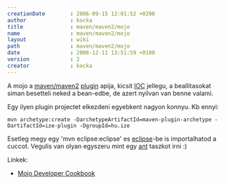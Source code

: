```yaml
---
creationDate        : 2006-09-15 12:01:52 +0200 
author              : kocka 
title               : maven/maven2/mojo 
name                : maven/maven2/mojo 
layout              : wiki 
path                : maven/maven2/mojo 
date                : 2006-12-11 13:51:59 +0100 
version             : 2 
creator             : kocka 
---
```

A mojo a [maven/maven2](../../maven/maven2.html) [plugin](../../plugin.html) apija, kicsit [IOC](../../ioc.html) jellegu, a beallitasokat siman besetteli neked a bean-edbe, de azert nyilvan van benne valami.

Egy ilyen plugin projectet elkezdeni egyebkent nagyon konnyu. Kb ennyi:
```
mvn archetype:create -DarchetypeArtifactId=maven-plugin-archetype -DartifactId=ize-plugin -DgroupId=hu.ize
```

Esetleg megy egy 'mvn eclipse:eclipse' es [eclipse](../../Eclipse.html)-be is importalhatod a cuccot. Vegulis van olyan egyszeru mint egy [ant](../../ant.html) taszkot irni :)

Linkek:

*   [Mojo Developer Cookbook](http://docs.codehaus.org/display/MAVENUSER/Mojo+Developer+Cookbook)
